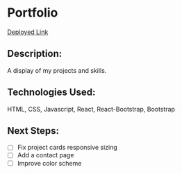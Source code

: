 # Portfolio

[Deployed Link](https://kevinglen1.github.io/react-portfolio/)

## Description:
A display of my projects and skills.

## Technologies Used:
HTML, CSS, Javascript, React, React-Bootstrap, Bootstrap

## Next Steps:

- [ ] Fix project cards responsive sizing
- [ ] Add a contact page
- [ ] Improve color scheme